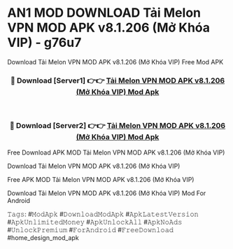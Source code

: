 # AN1 MOD DOWNLOAD Tải Melon VPN MOD APK v8.1.206 (Mở Khóa VIP) - g76u7
Download Tải Melon VPN MOD APK v8.1.206 (Mở Khóa VIP) Free Mod APK

<div align="center">
<h3>🔴 Download [Server1] 👉👉 <a href="https://apk-comot.site?title=Tải_Melon_VPN_MOD_APK_v8.1.206_(Mở_Khóa_VIP)">Tải Melon VPN MOD APK v8.1.206 (Mở Khóa VIP) Mod Apk</a></h3><br>

<h3>🔴 Download [Server2] 👉👉 <a href="https://apk-comot.site?title=Tải_Melon_VPN_MOD_APK_v8.1.206_(Mở_Khóa_VIP)">Tải Melon VPN MOD APK v8.1.206 (Mở Khóa VIP) Mod Apk</a></h3>
</div>


Free Download APK MOD Tải Melon VPN MOD APK v8.1.206 (Mở Khóa VIP)

Download Tải Melon VPN MOD APK v8.1.206 (Mở Khóa VIP) 

Free APK MOD Tải Melon VPN MOD APK v8.1.206 (Mở Khóa VIP) 

Download Tải Melon VPN MOD APK v8.1.206 (Mở Khóa VIP) Mod For Android

𝚃𝚊𝚐𝚜: #𝙼𝚘𝚍𝙰𝚙𝚔 #𝙳𝚘𝚠𝚗𝚕𝚘𝚊𝚍𝙼𝚘𝚍𝙰𝚙𝚔 #𝙰𝚙𝚔𝙻𝚊𝚝𝚎𝚜𝚝𝚅𝚎𝚛𝚜𝚒𝚘𝚗 #𝙰𝚙𝚔𝚄𝚗𝚕𝚒𝚖𝚒𝚝𝚎𝚍𝙼𝚘𝚗𝚎𝚢 #𝙰𝚙𝚔𝚄𝚗𝚕𝚘𝚌𝚔𝙰𝚕𝚕 #𝙰𝚙𝚔𝙽𝚘𝙰𝚍𝚜 #𝚄𝚗𝚕𝚘𝚌𝚔𝙿𝚛𝚎𝚖𝚒𝚞𝚖 #𝙵𝚘𝚛𝙰𝚗𝚍𝚛𝚘𝚒𝚍 #𝙵𝚛𝚎𝚎𝙳𝚘𝚠𝚗𝚕𝚘𝚊𝚍 #home_design_mod_apk